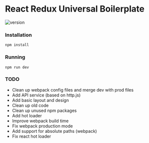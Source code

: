 # React Redux Universal Boilerplate

![version](https://img.shields.io/badge/version-0.1.1-green.svg)

### Installation

```
npm install
```

### Running

```
npm run dev
```

### TODO

* Clean up webpack config files and merge dev with prod files
* Add API service (based on http.js)
* Add basic layout and design
* Clean up old code
* Clean up unused npm packages
* Add hot loader
* Improve webpack build time
* Fix webpack production mode
* Add support for absolute paths (webpack)
* Fix react hot loader